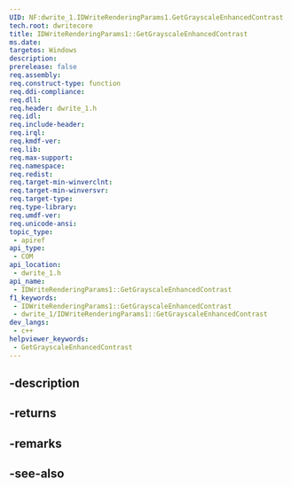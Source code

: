 ```yaml
---
UID: NF:dwrite_1.IDWriteRenderingParams1.GetGrayscaleEnhancedContrast
tech.root: dwritecore
title: IDWriteRenderingParams1::GetGrayscaleEnhancedContrast
ms.date: 
targetos: Windows
description: 
prerelease: false
req.assembly: 
req.construct-type: function
req.ddi-compliance: 
req.dll: 
req.header: dwrite_1.h
req.idl: 
req.include-header: 
req.irql: 
req.kmdf-ver: 
req.lib: 
req.max-support: 
req.namespace: 
req.redist: 
req.target-min-winverclnt: 
req.target-min-winversvr: 
req.target-type: 
req.type-library: 
req.umdf-ver: 
req.unicode-ansi: 
topic_type:
 - apiref
api_type:
 - COM
api_location:
 - dwrite_1.h
api_name:
 - IDWriteRenderingParams1::GetGrayscaleEnhancedContrast
f1_keywords:
 - IDWriteRenderingParams1::GetGrayscaleEnhancedContrast
 - dwrite_1/IDWriteRenderingParams1::GetGrayscaleEnhancedContrast
dev_langs:
 - c++
helpviewer_keywords:
 - GetGrayscaleEnhancedContrast
---
```


## -description

## -returns

## -remarks

## -see-also


